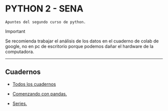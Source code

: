 # PYTHON 2 - SENA

`Apuntes del segundo curso de python.`

> [!IMPORTANT]
> Se recomienda trabajar el análisis de los datos en el cuaderno de colab de google, no en pc de escritorio porque podemos dañar el hardware de la computadora.

---

## Cuadernos

+ [Todos los cuadernos](https://colab.research.google.com/github/francomanca93/analisis-de-datos/)

+ [Comenzando con pandas.](https://colab.research.google.com/github/francomanca93/analisis-de-datos/blob/master/1-Comenzando-con-pandas/1_Configurando_Google.ipynb)

+ [Series.](https://colab.research.google.com/github/francomanca93/analisis-de-datos/blob/comienzo/1-Comenzando-con-pandas/2_Series.ipynb#scrollTo=omaCtxhYsM5n)
